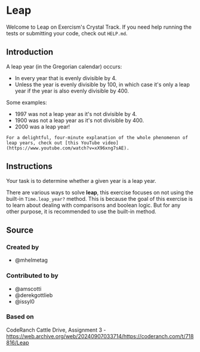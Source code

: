 # Leap

Welcome to Leap on Exercism's Crystal Track.
If you need help running the tests or submitting your code, check out `HELP.md`.

## Introduction

A leap year (in the Gregorian calendar) occurs:

- In every year that is evenly divisible by 4.
- Unless the year is evenly divisible by 100, in which case it's only a leap year if the year is also evenly divisible by 400.

Some examples:

- 1997 was not a leap year as it's not divisible by 4.
- 1900 was not a leap year as it's not divisible by 400.
- 2000 was a leap year!

~~~~exercism/note
For a delightful, four-minute explanation of the whole phenomenon of leap years, check out [this YouTube video](https://www.youtube.com/watch?v=xX96xng7sAE).
~~~~

## Instructions

Your task is to determine whether a given year is a leap year.

There are various ways to solve **leap**, this exercise focuses on not using the built-in `Time.leap_year?` method.
This is because the goal of this exercise is to learn about dealing with comparisons and boolean logic.
But for any other purpose, it is recommended to use the built-in method.

## Source

### Created by

- @mhelmetag

### Contributed to by

- @amscotti
- @derekgottlieb
- @issyl0

### Based on

CodeRanch Cattle Drive, Assignment 3 - https://web.archive.org/web/20240907033714/https://coderanch.com/t/718816/Leap